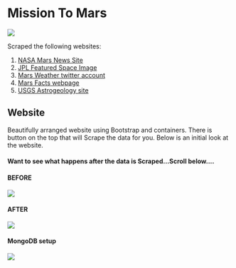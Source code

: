 # Mission To Mars

<img src = "https://user-images.githubusercontent.com/46534353/61434415-bee4f380-a8ea-11e9-9800-dae345d7a627.PNG">

Scraped the following websites:
1. <a href="https://mars.nasa.gov/news/">NASA Mars News Site</a>
2. <a href="https://www.jpl.nasa.gov/spaceimages/?search=&category=Mars">JPL Featured Space Image</a>
3. <a href="https://twitter.com/marswxreport?lang=en">Mars Weather twitter account</a> 
4. <a href="https://space-facts.com/mars/">Mars Facts webpage</a>
5. <a href="https://astrogeology.usgs.gov/search/results?q=hemisphere+enhanced&k1=target&v1=Mars">USGS Astrogeology site</a>

## Website
Beautifully arranged website using Bootstrap and containers. There is button on the top that will Scrape the data for you.
Below is an initial look at the website.
#### Want to see what happens after the data is Scraped...Scroll below....

#### BEFORE
<img src="https://user-images.githubusercontent.com/46534353/61419649-fe441d80-a8b3-11e9-982a-01b0379937ba.png">

#### AFTER
<img src="https://user-images.githubusercontent.com/46534353/61419659-09974900-a8b4-11e9-8f6b-71891c5c304e.png">


#### MongoDB setup
<img src="https://user-images.githubusercontent.com/46534353/61419620-e2407c00-a8b3-11e9-9f2e-11da58499f0e.png">
